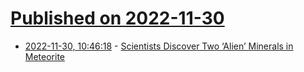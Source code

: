 # [Published on 2022-11-30](index.md)

* [2022-11-30, 10:46:18](https://news.ycombinator.com/item?id=33799079) - [Scientists Discover Two ‘Alien’ Minerals in Meteorite](https://www.forbes.com/sites/davidbressan/2022/11/29/scientists-discover-two-alien-minerals-in-meteorite/)
